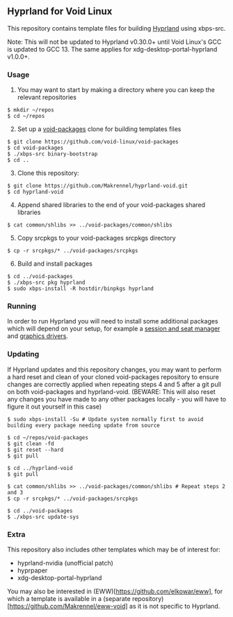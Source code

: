 ## Hyprland for Void Linux

This repository contains template files for building [Hyprland](https://github.com/hyprwm/Hyprland) using xbps-src.

Note: This will not be updated to Hyprland v0.30.0+ until Void Linux's GCC is updated to GCC 13. The same applies for xdg-desktop-portal-hyprland v1.0.0+.

### Usage

1) You may want to start by making a directory where you can keep the relevant repositories

```
$ mkdir ~/repos
$ cd ~/repos
```

2) Set up a [void-packages](https://github.com/void-linux/void-packages) clone for building templates files

```
$ git clone https://github.com/void-linux/void-packages
$ cd void-packages
$ ./xbps-src binary-bootstrap
$ cd ..
```

3) Clone this repository:

```
$ git clone https://github.com/Makrennel/hyprland-void.git
$ cd hyprland-void
```

4) Append shared libraries to the end of your void-packages shared libraries

```
$ cat common/shlibs >> ../void-packages/common/shlibs
```

5) Copy srcpkgs to your void-packages srcpkgs directory

```
$ cp -r srcpkgs/* ../void-packages/srcpkgs
```

6) Build and install packages

```
$ cd ../void-packages
$ ./xbps-src pkg hyprland
$ sudo xbps-install -R hostdir/binpkgs hyprland
```

### Running

In order to run Hyprland you will need to install some additional packages which will depend on your setup, for example a [session and seat manager](https://docs.voidlinux.org/config/session-management.html) and [graphics drivers](https://docs.voidlinux.org/config/graphical-session/graphics-drivers/index.html).

### Updating

If Hyprland updates and this repository changes, you may want to perform a hard reset and clean of your cloned void-packages repository to ensure changes are correctly applied when repeating steps 4 and 5 after a git pull on both void-packages and hyprland-void. (BEWARE: This will also reset any changes you have made to any other packages locally - you will have to figure it out yourself in this case)

```
$ sudo xbps-install -Su # Update system normally first to avoid building every package needing update from source

$ cd ~/repos/void-packages
$ git clean -fd
$ git reset --hard
$ git pull

$ cd ../hyprland-void
$ git pull

$ cat common/shlibs >> ../void-packages/common/shlibs # Repeat steps 2 and 3
$ cp -r srcpkgs/* ../void-packages/srcpkgs

$ cd ../void-packages
$ ./xbps-src update-sys
```

### Extra
This repository also includes other templates which may be of interest for:

- hyprland-nvidia (unofficial patch)
- hyprpaper
- xdg-desktop-portal-hyprland

You may also be interested in (EWW)[https://github.com/elkowar/eww], for which a template is available in a (separate repository)[https://github.com/Makrennel/eww-void] as it is not specific to Hyprland.
